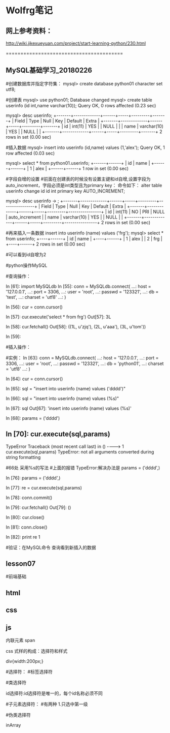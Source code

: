  
 # Wolfrg笔记
 
 ## 网上参考资料：
 
http://wiki.jikexueyuan.com/project/start-learning-python/230.html


========================================
 
##  MySQL基础学习_20180226

#创建数据库并指定字符集：
mysql> create database python01  character set  utf8;

#创建表
mysql> use python01;
Database changed
mysql> create table userinfo (id int,name varchar(10));
Query OK, 0 rows affected (0.23 sec)

mysql> desc userinfo;
+-------+-------------+------+-----+---------+-------+
| Field | Type        | Null | Key | Default | Extra |
+-------+-------------+------+-----+---------+-------+
| id    | int(11)     | YES  |     | NULL    |       |
| name  | varchar(10) | YES  |     | NULL    |       |
+-------+-------------+------+-----+---------+-------+
2 rows in set (0.00 sec)

 #插入数据
mysql> insert into userinfo (id,name) values (1,'alex');
Query OK, 1 row affected (0.03 sec)

mysql> select * from python01.userinfo;
+------+------+
| id   | name |
+------+------+
|    1 | alex |
+------+------+
1 row in set (0.00 sec)

 #字段自增的设置
 #前面在创建表的时候没有设置主键和id自增,设置字段为auto_increment，字段必须是int类型且为primary key：
命令如下：
alter table userinfo change id id int primary key  AUTO_INCREMENT;

mysql> desc userinfo
    -> ;
+-------+-------------+------+-----+---------+----------------+
| Field | Type        | Null | Key | Default | Extra          |
+-------+-------------+------+-----+---------+----------------+
| id    | int(11)     | NO   | PRI | NULL    | auto_increment |
| name  | varchar(10) | YES  |     | NULL    |                |
+-------+-------------+------+-----+---------+----------------+
2 rows in set (0.00 sec)

 #再来插入一条数据
insert into   userinfo (name) values ('frg');
mysql> select * from userinfo;
+----+------+
| id | name |
+----+------+
|  1 | alex |
|  2 | frg  |
+----+------+
2 rows in set (0.00 sec)

 #可以看到id自增为2




 #python操作MySQL

 #查询操作：

 In [61]: import MySQLdb
 In [55]: conn = MySQLdb.connect(
    ...:         host = '127.0.0.1',
    ...:         port = 3306,
    ...:         user = 'root',
    ...:         passwd = '123321',
    ...:         db = 'test',
    ...:         charset = 'utf8'
    ...: )

In [56]: cur = conn.cursor()

In [57]: cur.execute('select * from frg')
Out[57]: 3L

In [58]: cur.fetchall()
Out[58]: ((1L, u'zjq'), (2L, u'aaa'), (3L, u'tom'))

In [59]:

#插入操作：

 #实例：
In [63]: conn = MySQLdb.connect(
    ...:     host = '127.0.0.1',
    ...:     port = 3306,
    ...:     user = 'root',
    ...:     passwd = '123321',
    ...:     db = 'python01',
    ...:     charset = 'utf8'
    ...: )

In [64]: cur = conn.cursor()

In [65]: sql = "insert into userinfo (name) values ('dddd')"

In [66]: sql = "insert into userinfo (name) values (%s)"

In [67]: sql
Out[67]: 'insert into userinfo (name) values (%s)'

In [68]: params = ('dddd')



In [70]: cur.execute(sql,params)
---------------------------------------------------------------------------
TypeError                                 Traceback (most recent call last)
<ipython-input-70-c70064def401> in <module>()
----> 1 cur.execute(sql,params)
TypeError: not all arguments converted during string formatting

#66处 采用%s的写法
#上面的报错 TypeError:解决办法是 params = ('dddd',)

In [76]: params = ('dddd',)

In [77]: re = cur.execute(sql,params)

In [78]: conn.commit()

In [79]: cur.fetchall()
Out[79]: ()

In [80]: cur.close()

In [81]: conn.close()

In [82]: print re
1

 #验证：在MySQL命令 查询看到新插入的数据



## lesson07

#前端基础

 ## html
 ## css
 ## js

 内联元素
 span


 css
 式样的构成：选择符和样式

 div{width:200px;}

#选择符：
#标签选择符

#类选择符
<div class="odiv"></div>


id选择符:id选择符是唯一的，每个id名称必须不同
<div id="oidiv1"></div>

#子元素选择符：
#有两种
1.只选中第一级
<div class="outer1">

</div>


#伪类选择符

inArray